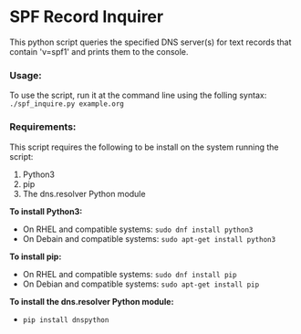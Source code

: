 # SPF Record Inquirer  

This python script queries the specified DNS server(s) for text records that contain 'v=spf1' and prints them to the console.


### Usage:
To use the script, run it at the command line using the folling syntax:  
`./spf_inquire.py example.org`  



### Requirements:
This script requires the following to be install on the system running the script:  
1) Python3  
2) pip  
3) The dns.resolver Python module  

**To install Python3:**  
- On RHEL and compatible systems: `sudo dnf install python3`  
- On Debain and compatible systems: `sudo apt-get install python3`  


**To install pip:**  
- On RHEL and compatible systems: `sudo dnf install pip`
- On Debian and compatible systems: `sudo apt-get install pip`


**To install the dns.resolver Python module:**
- `pip install dnspython`
